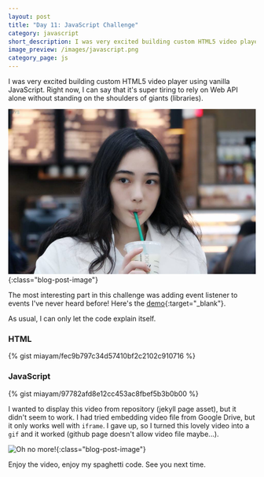 ```yaml
---
layout: post
title: "Day 11: JavaScript Challenge"
category: javascript
short_description: I was very excited building custom HTML5 video player using vanilla JavaScript.
image_preview: /images/javascript.png
category_page: js
---
```


I was very excited building custom HTML5 video player using vanilla JavaScript.
Right now, I can say that it's super tiring to rely on Web API alone without
standing on the shoulders of giants (libraries).

![Oh no!](/images/ah.jpg){:class="blog-post-image"}

The most interesting part in this challenge was adding event listener to events
I've never heard before! Here's the [demo](/demo_day11){:target="_blank"}.

As usual, I can only let the code explain itself.

### HTML
{% gist miayam/fec9b797c34d57410bf2c2102c910716 %}

### JavaScript
{% gist miayam/97782afd8e12cc453ac8fbef5b3b0b00 %}

I wanted to display this video from repository (jekyll page asset), but it
didn't seem to work. I had tried embedding video file from Google Drive,
but it only works well with `iframe`. I gave up, so I turned this lovely video
into a `gif` and it worked (github page doesn't allow video file maybe...).

![Oh no more!](/images/lovely.gif){:class="blog-post-image"}

Enjoy the video, enjoy my spaghetti code. See you next time.
